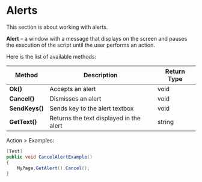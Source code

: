 # Alerts

<aside class="notice">
This section is about working with alerts.

**Alert** –  a window with a message that displays on the screen and pauses the execution of the script until the user performs an action.

Here is the list of available methods:

|Method | Description | Return Type
--- | --- | ---
**Ok()** |Accepts an alert  | void
**Cancel()** |Dismisses an alert  | void
**SendKeys()** |Sends key to the alert textbox  | void
**GetText()** |Returns the text displayed in the alert  | string

Action > Examples:

```C#
[Test]
public void CancelAlertExample() 
{
    MyPage.GetAlert().Cancel();
}

```
